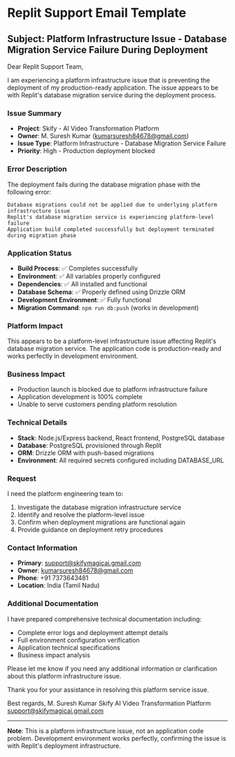# Replit Support Email Template

## Subject: Platform Infrastructure Issue - Database Migration Service Failure During Deployment

Dear Replit Support Team,

I am experiencing a platform infrastructure issue that is preventing the deployment of my production-ready application. The issue appears to be with Replit's database migration service during the deployment process.

### Issue Summary
- **Project**: Skify - AI Video Transformation Platform
- **Owner**: M. Suresh Kumar (kumarsuresh84678@gmail.com)
- **Issue Type**: Platform Infrastructure - Database Migration Service Failure
- **Priority**: High - Production deployment blocked

### Error Description
The deployment fails during the database migration phase with the following error:
```
Database migrations could not be applied due to underlying platform infrastructure issue
Replit's database migration service is experiencing platform-level failure
Application build completed successfully but deployment terminated during migration phase
```

### Application Status
- **Build Process**: ✅ Completes successfully
- **Environment**: ✅ All variables properly configured  
- **Dependencies**: ✅ All installed and functional
- **Database Schema**: ✅ Properly defined using Drizzle ORM
- **Development Environment**: ✅ Fully functional
- **Migration Command**: `npm run db:push` (works in development)

### Platform Impact
This appears to be a platform-level infrastructure issue affecting Replit's database migration service. The application code is production-ready and works perfectly in development environment.

### Business Impact
- Production launch is blocked due to platform infrastructure failure
- Application development is 100% complete
- Unable to serve customers pending platform resolution

### Technical Details
- **Stack**: Node.js/Express backend, React frontend, PostgreSQL database
- **Database**: PostgreSQL provisioned through Replit
- **ORM**: Drizzle ORM with push-based migrations
- **Environment**: All required secrets configured including DATABASE_URL

### Request
I need the platform engineering team to:
1. Investigate the database migration infrastructure service
2. Identify and resolve the platform-level issue
3. Confirm when deployment migrations are functional again
4. Provide guidance on deployment retry procedures

### Contact Information
- **Primary**: support@skifymagicai.gmail.com
- **Owner**: kumarsuresh84678@gmail.com
- **Phone**: +91 7373643481
- **Location**: India (Tamil Nadu)

### Additional Documentation
I have prepared comprehensive technical documentation including:
- Complete error logs and deployment attempt details
- Full environment configuration verification
- Application technical specifications
- Business impact analysis

Please let me know if you need any additional information or clarification about this platform infrastructure issue.

Thank you for your assistance in resolving this platform service issue.

Best regards,
M. Suresh Kumar
Skify AI Video Transformation Platform
support@skifymagicai.gmail.com

---
**Note**: This is a platform infrastructure issue, not an application code problem. Development environment works perfectly, confirming the issue is with Replit's deployment infrastructure.